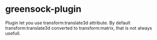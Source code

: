 # greensock-plugin
Plugin let you use transform:translate3d attribute. By default transform:translate3d converted to transform:matrix, that is not always usefull. 
